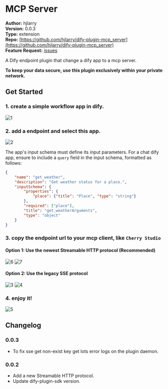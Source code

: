 # MCP Server

**Author:** hjlarry  
**Version:** 0.0.3  
**Type:** extension   
**Repo:** [https://github.com/hjlarry/dify-plugin-mcp_server](https://github.com/hjlarry/dify-plugin-mcp_server)  
**Feature Request:** [issues](https://github.com/hjlarry/dify-plugin-mcp_server/issues)  


A Dify endpoint plugin that change a dify app to a mcp server.

**To keep your data secure, use this plugin exclusively within your private network.**

## Get Started

### 1. create a simple workflow app in dify.
![1](./_assets/1.png)

### 2. add a endpoint and select this app.
![2](./_assets/2.png)

The app's input schema must define its input parameters. For a chat dify app, ensure to include a `query` field in the input schema, formatted as follows:
```json
{
    "name": "get_weather",
    "description": "Get weather status for a place.",
    "inputSchema": {
        "properties": {
            "place": {"title": "Place", "type": "string"}
        },
        "required": ["place"],
        "title": "get_weatherArguments",
        "type": "object"
    }
}
```

### 3. copy the endpoint url to your mcp client, like `Cherry Studio`

#### Option 1: Use the newest Streamable HTTP protocol (Recommended)
![6](./_assets/6.png)
![7](./_assets/7.png)

#### Option 2: Use the legacy SSE protocol
![3](./_assets/3.png)
![4](./_assets/4.png)

### 4. enjoy it!
![5](./_assets/5.png)


## Changelog

### 0.0.3
- To fix sse get non-exist key get lots error logs on the plugin daemon.

### 0.0.2
- Add a new Streamable HTTP protocol.
- Update dify-plugin-sdk version.